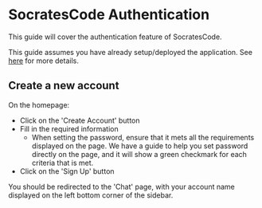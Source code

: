 # SocratesCode Authentication

This guide will cover the authentication feature of SocratesCode.

This guide assumes you have already setup/deployed the application. See [here](../deployment/intro.md) for more details.

## Create a new account
On the homepage:
- Click on the 'Create Account' button
- Fill in the required information
    - When setting the password, ensure that it mets all the requirements displayed on the page. We have a guide to help you set password directly on the page, and it will show a green checkmark for each criteria that is met.
- Click on the 'Sign Up' button

You should be redirected to the 'Chat' page, with your account name displayed on the left bottom corner of the sidebar.